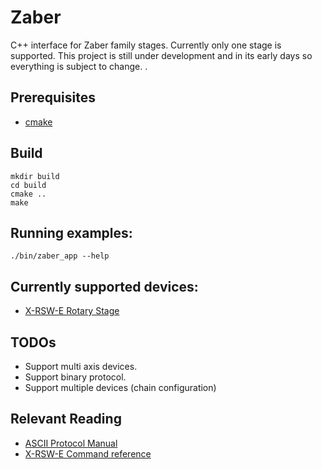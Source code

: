 # Zaber 
C++ interface for Zaber family stages. Currently only one stage is supported. This project is still under development and in its early days so everything is subject to change. .

## Prerequisites
* [cmake](https://cmake.org/)

## Build
```
mkdir build
cd build
cmake ..
make
```

## Running examples:
```
./bin/zaber_app --help
```

## Currently supported devices: ##
* [X-RSW-E Rotary Stage](https://www.zaber.com/products/rotary-stages/X-RSW-E)

## TODOs ##
* Support multi axis devices. 
* Support binary protocol.
* Support multiple devices (chain configuration)


## Relevant Reading ##
* [ASCII Protocol Manual](https://www.zaber.com/wiki/Manuals/ASCII_Protocol_Manual)
* [X-RSW-E Command reference](https://www.zaber.com/manuals/-RSW-E#9-quick-command-reference)

